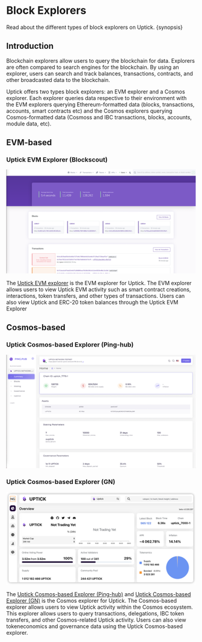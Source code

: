 <!--
order: 1
-->

# Block Explorers

Read about the different types of block explorers on Uptick. {synopsis}

## Introduction

Blockchain explorers allow users to query the blockchain for data. Explorers are often compared to search engines for the blockchain. By using an explorer, users can search and track balances, transactions, contracts, and other broadcasted data to the blockchain.

Uptick offers two types block explorers: an EVM explorer and a Cosmos explorer. Each explorer queries data respective to their environment with the EVM explorers querying Ethereum-formatted data (blocks, transactions, accounts, smart contracts etc) and the Cosmos explorers querying Cosmos-formatted data (Cosmoss and IBC transactions, blocks, accounts, module data, etc).

## EVM-based

### Uptick EVM Explorer (Blockscout)

![Blockscout](./img/blockscout.png)

The [Uptick EVM explorer](https://evm-explorer.testnet.uptick.network/) is the EVM explorer for Uptick. The EVM explorer allows users to view Uptick EVM activity such as smart contract creations, interactions, token transfers, and other types of transactions. Users can also view Uptick and ERC-20 token balances through the Uptick EVM Explorer

## Cosmos-based

### Uptick Cosmos-based Explorer (Ping-hub)

![Big Dipper](./img/big_dipper.png)

### Uptick Cosmos-based Explorer (GN)

![GN](./img/ng.png)

The [Uptick Cosmos-based Explorer (Ping-hub)](https://explorer.testnet.uptick.network/) and [Uptick Cosmos-based Explorer (GN)](https://uptick.explorers.guru/) is the Cosmos explorer for Uptick. The Cosmos-based explorer allows users to view Uptick activity within the Cosmos ecosystem. This explorer allows users to query transactions, delegations, IBC token transfers, and other Cosmos-related Uptick activity. Users can also view tokeneconomics and governance data using the Uptick Cosmos-based explorer.
